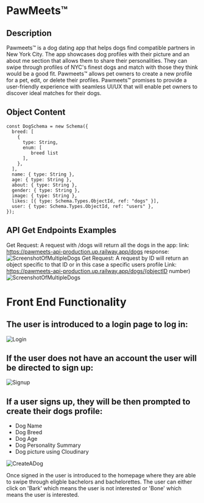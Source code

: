 # PawMeets™

## Description

Pawmeets™ is a dog dating app that helps dogs find compatible partners in New York City. The app showcases dog profiles with their picture and an about me section that allows them to share their personalities. They can swipe through profiles of NYC's finest dogs and match with those they think would be a good fit. Pawmeets™ allows pet owners to create a new profile for a pet, edit, or delete their profiles. Pawmeets™ promises to provide a user-friendly experience with seamless UI/UX that will enable pet owners to discover ideal matches for their dogs.

## Object Content

```
const DogSchema = new Schema({
  breed: [
    {
      type: String,
      enum: [
         breed list
      ],
    },
  ],
  name: { type: String },
  age: { type: String },
  about: { type: String },
  gender: { type: String },
  image: { type: String },
  likes: [{ type: Schema.Types.ObjectId, ref: "dogs" }],
  user: { type: Schema.Types.ObjectId, ref: "users" },
});
```

## API Get Endpoints Examples

Get Request: A request with /dogs will return all the dogs in the app:
link: https://pawmeets-api-production.up.railway.app/dogs
response:
![ScreenshotOfMultipleDogs](../public/readme%20pictures/Screen%20Shot%202023-05-04%20at%209.48.45%20AM.png)
Get Request: A request by ID will return an object specific to that ID or in this case a specific users profile
Link: https://pawmeets-api-production.up.railway.app/dogs/(objectID number)
![ScreenshotOfMultipleDogs](../public/readme%20pictures/Screen%20Shot%202023-05-04%20at%209.48.45%20AM.png)

# Front End Functionality

## The user is introduced to a login page to log in:

![Login](https://raw.githubusercontent.com/sydney-rd/paw-meets/main/client/src/assets/README/login.jpeg?token=GHSAT0AAAAAAB7BNBVYQGRL4X3MMAAVVVJ4ZGNE5SQ)

## If the user does not have an account the user will be directed to sign up:

![Signup](https://raw.githubusercontent.com/sydney-rd/paw-meets/main/client/src/assets/README/signup.jpeg?token=GHSAT0AAAAAAB7BNBVZVBLK4ZDZDI3EY5HEZGNE6TQ)

## If a user signs up, they will be then prompted to create their dogs profile:

- Dog Name
- Dog Breed
- Dog Age
- Dog Personality Summary
- Dog picture using Cloudinary

![CreateADog](https://raw.githubusercontent.com/sydney-rd/paw-meets/main/client/src/assets/README/createdog.jpeg?token=GHSAT0AAAAAAB7BNBVYVKX63Q2ULNOVRFOMZGNE7NA)

Once signed in the user is introduced to the homepage where they are able to swipe through eligble bachelors and bachelorettes.
The user can either click on 'Bark' which means the user is not interested or 'Bone' which means the user is interested.
